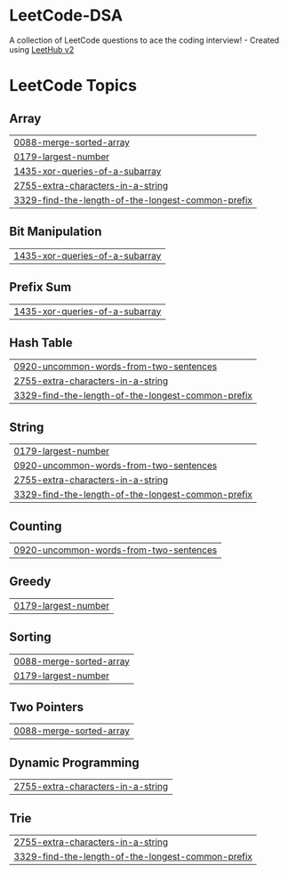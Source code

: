 # LeetCode-DSA
A collection of LeetCode questions to ace the coding interview! - Created using [LeetHub v2](https://github.com/arunbhardwaj/LeetHub-2.0)

<!---LeetCode Topics Start-->
# LeetCode Topics
## Array
|  |
| ------- |
| [0088-merge-sorted-array](https://github.com/Ankit-Kharb/LeetCode-DSA/tree/master/0088-merge-sorted-array) |
| [0179-largest-number](https://github.com/Ankit-Kharb/LeetCode-DSA/tree/master/0179-largest-number) |
| [1435-xor-queries-of-a-subarray](https://github.com/Ankit-Kharb/LeetCode-DSA/tree/master/1435-xor-queries-of-a-subarray) |
| [2755-extra-characters-in-a-string](https://github.com/Ankit-Kharb/LeetCode-DSA/tree/master/2755-extra-characters-in-a-string) |
| [3329-find-the-length-of-the-longest-common-prefix](https://github.com/Ankit-Kharb/LeetCode-DSA/tree/master/3329-find-the-length-of-the-longest-common-prefix) |
## Bit Manipulation
|  |
| ------- |
| [1435-xor-queries-of-a-subarray](https://github.com/Ankit-Kharb/LeetCode-DSA/tree/master/1435-xor-queries-of-a-subarray) |
## Prefix Sum
|  |
| ------- |
| [1435-xor-queries-of-a-subarray](https://github.com/Ankit-Kharb/LeetCode-DSA/tree/master/1435-xor-queries-of-a-subarray) |
## Hash Table
|  |
| ------- |
| [0920-uncommon-words-from-two-sentences](https://github.com/Ankit-Kharb/LeetCode-DSA/tree/master/0920-uncommon-words-from-two-sentences) |
| [2755-extra-characters-in-a-string](https://github.com/Ankit-Kharb/LeetCode-DSA/tree/master/2755-extra-characters-in-a-string) |
| [3329-find-the-length-of-the-longest-common-prefix](https://github.com/Ankit-Kharb/LeetCode-DSA/tree/master/3329-find-the-length-of-the-longest-common-prefix) |
## String
|  |
| ------- |
| [0179-largest-number](https://github.com/Ankit-Kharb/LeetCode-DSA/tree/master/0179-largest-number) |
| [0920-uncommon-words-from-two-sentences](https://github.com/Ankit-Kharb/LeetCode-DSA/tree/master/0920-uncommon-words-from-two-sentences) |
| [2755-extra-characters-in-a-string](https://github.com/Ankit-Kharb/LeetCode-DSA/tree/master/2755-extra-characters-in-a-string) |
| [3329-find-the-length-of-the-longest-common-prefix](https://github.com/Ankit-Kharb/LeetCode-DSA/tree/master/3329-find-the-length-of-the-longest-common-prefix) |
## Counting
|  |
| ------- |
| [0920-uncommon-words-from-two-sentences](https://github.com/Ankit-Kharb/LeetCode-DSA/tree/master/0920-uncommon-words-from-two-sentences) |
## Greedy
|  |
| ------- |
| [0179-largest-number](https://github.com/Ankit-Kharb/LeetCode-DSA/tree/master/0179-largest-number) |
## Sorting
|  |
| ------- |
| [0088-merge-sorted-array](https://github.com/Ankit-Kharb/LeetCode-DSA/tree/master/0088-merge-sorted-array) |
| [0179-largest-number](https://github.com/Ankit-Kharb/LeetCode-DSA/tree/master/0179-largest-number) |
## Two Pointers
|  |
| ------- |
| [0088-merge-sorted-array](https://github.com/Ankit-Kharb/LeetCode-DSA/tree/master/0088-merge-sorted-array) |
## Dynamic Programming
|  |
| ------- |
| [2755-extra-characters-in-a-string](https://github.com/Ankit-Kharb/LeetCode-DSA/tree/master/2755-extra-characters-in-a-string) |
## Trie
|  |
| ------- |
| [2755-extra-characters-in-a-string](https://github.com/Ankit-Kharb/LeetCode-DSA/tree/master/2755-extra-characters-in-a-string) |
| [3329-find-the-length-of-the-longest-common-prefix](https://github.com/Ankit-Kharb/LeetCode-DSA/tree/master/3329-find-the-length-of-the-longest-common-prefix) |
<!---LeetCode Topics End-->